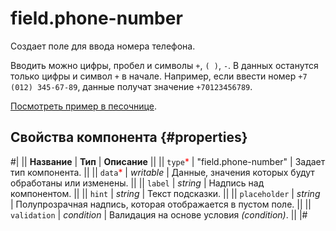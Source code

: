 # field.phone-number

Создает поле для ввода номера телефона.

Вводить можно цифры, пробел и символы `+`, `( )`, `-`. В данных останутся только цифры и символ `+` в начале. Например, если ввести номер `+7 (012) 345-67-89`, данные получат значение `+70123456789`.

[Посмотреть пример в песочнице](https://clck.ru/RYZqt).

## Свойства компонента {#properties}

#|
|| **Название** | **Тип** | **Описание** ||
|| `type`<span style="color: red">\*</span> | "field.phone-number" | Задает тип компонента. ||
|| `data`<span style="color: red">\*</span> | _writable_ | Данные, значения которых будут обработаны или изменены. ||
|| `label` | _string_ | Надпись над компонентом. ||
|| `hint` | _string_ | Текст подсказки. ||
|| `placeholder` | _string_ | Полупрозрачная надпись, которая отображается в пустом поле. ||
|| `validation` | _condition_ | Валидация на основе условия _(condition)_. ||
|#
